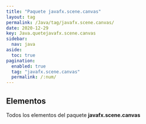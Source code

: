 ```yaml
---
title: "Paquete javafx.scene.canvas"
layout: tag
permalink: /Java/tag/javafx.scene.canvas/
date: 2020-12-29
key: Java.quetejavafx.scene.canvas
sidebar: 
  nav: java
aside: 
  toc: true
pagination: 
  enabled: true
  tag: "javafx.scene.canvas"
  permalink: /:num/
---
```


<h2>Elementos</h2>
Todos los elementos del paquete <strong>javafx.scene.canvas</strong>
